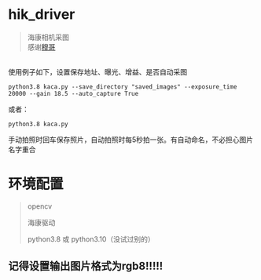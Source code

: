 # hik_driver 
> 海康相机采图
<br>感谢[穆哥](https://github.com/GnehSizum)

<br>使用例子如下，设置保存地址、曝光、增益、是否自动采图


  ` python3.8 kaca.py --save_directory "saved_images" --exposure_time 20000 --gain 18.5 --auto_capture True    `

或者：

  ` python3.8 kaca.py  `

手动拍照时回车保存照片，自动拍照时每5秒拍一张。有自动命名，不必担心图片名字重合

# 环境配置
>opencv
>
>海康驱动
>
>python3.8  或  python3.10（没试过别的）

## 记得设置输出图片格式为rgb8!!!!!

